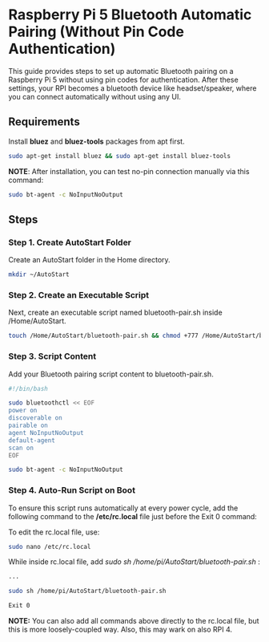 # Raspberry Pi 5 Bluetooth Automatic Pairing (Without Pin Code Authentication)

This guide provides steps to set up automatic Bluetooth pairing on a Raspberry Pi 5 without using pin codes for authentication. After these settings, your RPI becomes a bluetooth device like headset/speaker, where you can connect automatically without using any UI.

## Requirements
Install **bluez** and **bluez-tools** packages from apt first.
```sh
sudo apt-get install bluez && sudo apt-get install bluez-tools
```

**NOTE**: After installation, you can test no-pin connection manually via this command:
```sh
sudo bt-agent -c NoInputNoOutput
```

## Steps
### Step 1. Create AutoStart Folder
Create an AutoStart folder in the Home directory.
```sh
mkdir ~/AutoStart
```

### Step 2. Create an Executable Script
Next, create an executable script named bluetooth-pair.sh inside /Home/AutoStart.
```sh
touch /Home/AutoStart/bluetooth-pair.sh && chmod +777 /Home/AutoStart/bluetooth-pair.sh
```
### Step 3. Script Content
Add your Bluetooth pairing script content to bluetooth-pair.sh.

```sh
#!/bin/bash

sudo bluetoothctl << EOF
power on
discoverable on
pairable on
agent NoInputNoOutput
default-agent
scan on
EOF

sudo bt-agent -c NoInputNoOutput
```

### Step 4. Auto-Run Script on Boot
To ensure this script runs automatically at every power cycle, add the following command to the **/etc/rc.local** file just before the Exit 0 command:

To edit the rc.local file, use:
```sh
sudo nano /etc/rc.local
```
While inside rc.local file, add *sudo sh /home/pi/AutoStart/bluetooth-pair.sh*
:
```sh
...

sudo sh /home/pi/AutoStart/bluetooth-pair.sh

Exit 0
```

**NOTE:** You can also add all commands above directly to the rc.local file, but this is more loosely-coupled way. Also, this may wark on also RPI 4.




